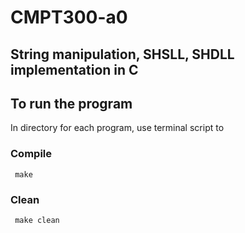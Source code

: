 # CMPT300-a0
## String manipulation, SHSLL, SHDLL implementation in C

## To run the program
In directory for each program, use terminal script to 
### Compile
``` make```
 
### Clean
``` make clean```
